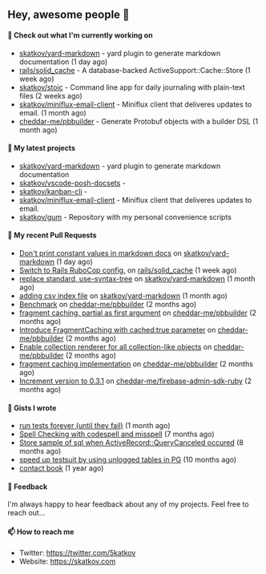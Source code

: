 ## Hey, awesome people 👋

#### 👷 Check out what I'm currently working on
 
- [skatkov/yard-markdown](https://github.com/skatkov/yard-markdown) - yard plugin to generate markdown documentation (1 day ago) 
- [rails/solid_cache](https://github.com/rails/solid_cache) - A database-backed ActiveSupport::Cache::Store (1 week ago) 
- [skatkov/stoic](https://github.com/skatkov/stoic) - Command line app for daily journaling with plain-text files (2 weeks ago) 
- [skatkov/miniflux-email-client](https://github.com/skatkov/miniflux-email-client) - Miniflux client that deliveres updates to email. (1 month ago) 
- [cheddar-me/pbbuilder](https://github.com/cheddar-me/pbbuilder) - Generate Protobuf objects with a builder DSL (1 month ago)

#### 🌱 My latest projects
 
- [skatkov/yard-markdown](https://github.com/skatkov/yard-markdown) - yard plugin to generate markdown documentation 
- [skatkov/vscode-posh-docsets](https://github.com/skatkov/vscode-posh-docsets) -  
- [skatkov/kanban-cli](https://github.com/skatkov/kanban-cli) -  
- [skatkov/miniflux-email-client](https://github.com/skatkov/miniflux-email-client) - Miniflux client that deliveres updates to email. 
- [skatkov/gum](https://github.com/skatkov/gum) - Repository with my personal convenience scripts


#### 🔨 My recent Pull Requests
 
- [Don&#39;t print constant values in markdown docs](https://github.com/skatkov/yard-markdown/pull/10) on [skatkov/yard-markdown](https://github.com/skatkov/yard-markdown) (1 day ago) 
- [Switch to Rails RuboCop config.](https://github.com/rails/solid_cache/pull/121) on [rails/solid_cache](https://github.com/rails/solid_cache) (1 week ago) 
- [replace standard, use-syntax-tree](https://github.com/skatkov/yard-markdown/pull/8) on [skatkov/yard-markdown](https://github.com/skatkov/yard-markdown) (1 month ago) 
- [adding csv index file](https://github.com/skatkov/yard-markdown/pull/4) on [skatkov/yard-markdown](https://github.com/skatkov/yard-markdown) (1 month ago) 
- [Benchmark](https://github.com/cheddar-me/pbbuilder/pull/53) on [cheddar-me/pbbuilder](https://github.com/cheddar-me/pbbuilder) (2 months ago) 
- [fragment caching, partial as first argument](https://github.com/cheddar-me/pbbuilder/pull/52) on [cheddar-me/pbbuilder](https://github.com/cheddar-me/pbbuilder) (2 months ago) 
- [Introduce FragmentCaching with cached:true parameter](https://github.com/cheddar-me/pbbuilder/pull/51) on [cheddar-me/pbbuilder](https://github.com/cheddar-me/pbbuilder) (2 months ago) 
- [Enable collection renderer for all collection-like objects](https://github.com/cheddar-me/pbbuilder/pull/50) on [cheddar-me/pbbuilder](https://github.com/cheddar-me/pbbuilder) (2 months ago) 
- [fragment caching implementation](https://github.com/cheddar-me/pbbuilder/pull/49) on [cheddar-me/pbbuilder](https://github.com/cheddar-me/pbbuilder) (2 months ago) 
- [Increment version to 0.3.1](https://github.com/cheddar-me/firebase-admin-sdk-ruby/pull/17) on [cheddar-me/firebase-admin-sdk-ruby](https://github.com/cheddar-me/firebase-admin-sdk-ruby) (2 months ago)

#### 📓 Gists I wrote
 
- [run tests forever (until they fail)](https://gist.github.com/12617ad1fe45a1fc76bcac05e922868c) (1 month ago) 
- [Spell Checking with codespell and misspell](https://gist.github.com/abf49d80e98ac42b3cac397c9efc383f) (7 months ago) 
- [Store sample of sql when ActiveRecord::QueryCanceled occured](https://gist.github.com/17d1f53d38ea90c4a4c678197e682173) (8 months ago) 
- [speed up testsuit by using unlogged tables in PG](https://gist.github.com/e482617b2a1f9635738a0b66ec0cb327) (10 months ago) 
- [contact book](https://gist.github.com/18f317a0affb0fa7ee0e74511c340422) (1 year ago)

#### 💬 Feedback
I'm always happy to hear feedback about any of my projects. Feel free to reach out...

#### 📫 How to reach me

- Twitter: https://twitter.com/5katkov 
- Website: https://skatkov.com
